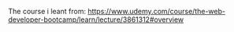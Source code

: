 The course i leant from: https://www.udemy.com/course/the-web-developer-bootcamp/learn/lecture/3861312#overview
